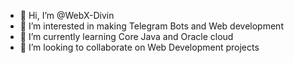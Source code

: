 - 👋 Hi, I’m @WebX-Divin
- 👀 I’m interested in making Telegram Bots and Web development
- 🌱 I’m currently learning Core Java and Oracle cloud
- 💞️ I’m looking to collaborate on Web Development projects 

<!---
WebX-Divin/WebX-Divin is a ✨ special ✨ repository because its `README.md` (this file) appears on your GitHub profile.
You can click the Preview link to take a look at your changes.
--->

